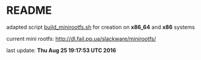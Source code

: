 # README #

adapted script [build_minirootfs.sh](http://slackware.uk/slackwarearm/slackwarearm-devtools/minirootfs/scripts/build_minirootfs.sh) for creation on **x86_64** and **x86** systems

current mini rootfs: http://dl.fail.pp.ua/slackware/minirootfs/

last update: **Thu Aug 25 19:17:53 UTC 2016**
